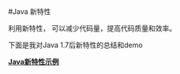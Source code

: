 #Java 新特性

利用新特性， 可以减少代码量，提高代码质量和效率。

下面是我对Java 1.7后新特性的总结和demo

[**Java新特性示例**](https://github.com/YanzheShi/java-new-features)